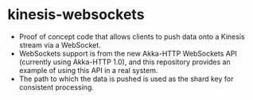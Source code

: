 # kinesis-websockets

* Proof of concept code that allows clients to push data onto a Kinesis stream via a WebSocket.
* WebSockets support is from the new Akka-HTTP WebSockets API (currently using Akka-HTTP 1.0), and this repository provides an example of using this API in a real system.
* The path to which the data is pushed is used as the shard key for consistent processing.
